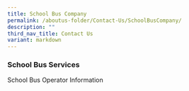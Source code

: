```yaml
---
title: School Bus Company
permalink: /aboutus-folder/Contact-Us/SchoolBusCompany/
description: ""
third_nav_title: Contact Us
variant: markdown
---
```

### **School Bus Services**

School Bus Operator Information





